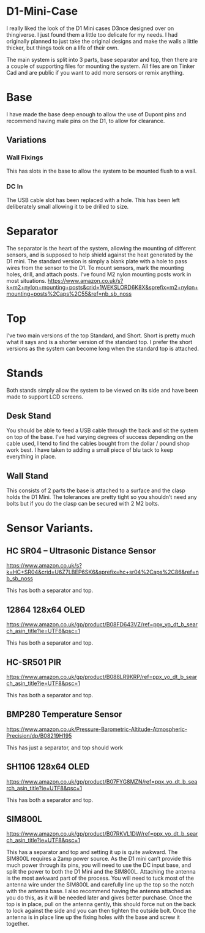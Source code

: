 # D1-Mini-Case

I really liked the look of the D1 Mini cases D3nce designed over on thingiverse.  I just found them a little too delicate for my needs.  I had originally planned to just take the original designs and make the walls a little thicker, but things took on a life of their own.

The main system is split into 3 parts, base separator and top, then there are a couple of supporting files for mounting the system.  All files are on Tinker Cad and are public if you want to add more sensors or remix anything.

# Base
I have made the base deep enough to allow the use of Dupont pins and recommend having male pins on the D1, to allow for clearance.  

## Variations
### Wall Fixings
This has slots in the base to allow the system to be mounted flush to a wall.

### DC In
The USB cable slot has been replaced with a hole.  This has been left deliberately small allowing it to be drilled to size.

# Separator
The separator is the heart of the system, allowing the mounting of different sensors, and is supposed to help shield against the heat generated by the D1 mini.  The standard version is simply a blank plate with a hole to pass wires from the sensor to the D1.   To mount sensors, mark the mounting holes, drill, and attach posts.  I’ve found M2 nylon mounting posts work in most situations.
https://www.amazon.co.uk/s?k=m2+nylon+mounting+posts&crid=1WEKSLORD6K8X&sprefix=m2+nylon+mounting+posts%2Caps%2C55&ref=nb_sb_noss

# Top
I’ve two main versions of the top Standard, and Short.  Short is pretty much what it says and is a shorter version of the standard top.  I prefer the short versions as the system can become long when the standard top is attached.

# Stands
Both stands simply allow the system to be viewed on its side and have been made to support LCD screens.

## Desk Stand
You should be able to feed a USB cable through the back and sit the system on top of the base.  I’ve had varying degrees of success depending on the cable used, I tend to find the cables bought from the dollar / pound shop work best.  I have taken to adding a small piece of blu tack to keep everything in place.

## Wall Stand
This consists of 2 parts the base is attached to a surface and the clasp holds the D1 Mini.  The tolerances are pretty tight so you shouldn’t need any bolts but if you do the clasp can be secured with 2 M2 bolts.

# Sensor Variants.

## HC SR04 – Ultrasonic Distance Sensor
https://www.amazon.co.uk/s?k=HC+SR04&crid=U6Z7LBEP6SK6&sprefix=hc+sr04%2Caps%2C86&ref=nb_sb_noss

This has both a separator and top.

## 12864 128x64 OLED
https://www.amazon.co.uk/gp/product/B08FD643VZ/ref=ppx_yo_dt_b_search_asin_title?ie=UTF8&psc=1

This has both a separator and top.

## HC-SR501 PIR
https://www.amazon.co.uk/gp/product/B088LR9KRP/ref=ppx_yo_dt_b_search_asin_title?ie=UTF8&psc=1

This has both a separator and top.

## BMP280 Temperature Sensor
https://www.amazon.co.uk/Pressure-Barometric-Altitude-Atmospheric-Precision/dp/B08219H195

This has just a separator, and top should work

## SH1106 128x64 OLED
https://www.amazon.co.uk/gp/product/B07FYG8MZN/ref=ppx_yo_dt_b_search_asin_title?ie=UTF8&psc=1

This has both a separator and top.

## SIM800L
https://www.amazon.co.uk/gp/product/B07RKVL1DW/ref=ppx_yo_dt_b_search_asin_title?ie=UTF8&psc=1

This has a separator and top and setting it up is quite awkward.  The SIM800L requires a 2amp power source.  As the D1 mini can’t provide this much power through its pins, you will need to use the DC input base, and split the power to both the D1 Mini and the SIM800L.  Attaching the antenna is the most awkward part of the process.  You will need to tuck most of the antenna wire under the SIM800L and carefully line up the top so the notch with the antenna base.  I also recommend having the antenna attached as you do this, as it will be needed later and gives better purchase.  Once the top is in place, pull on the antenna gently, this should force nut on the back to lock against the side and you can then tighten the outside bolt.  Once the antenna is in place line up the fixing holes with the base and screw it together.

